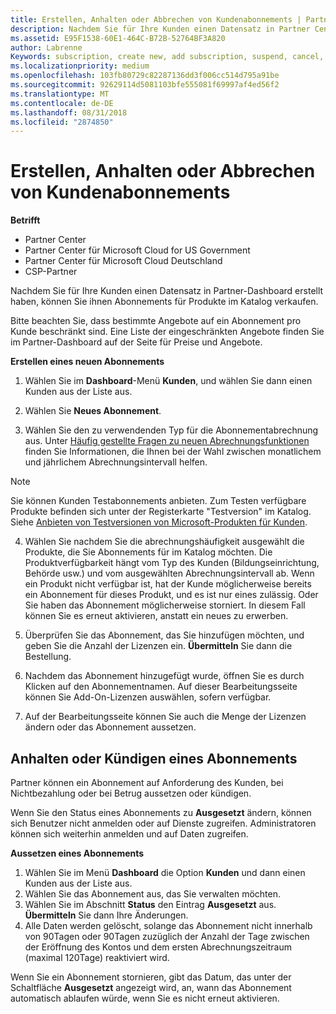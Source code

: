```yaml
---
title: Erstellen, Anhalten oder Abbrechen von Kundenabonnements | Partner Center
description: Nachdem Sie für Ihre Kunden einen Datensatz in Partner Center erstellt haben, können Sie ihnen Abonnements für Produkte im Katalog verkaufen.
ms.assetid: E95F1538-60E1-464C-B72B-52764BF3A820
author: Labrenne
Keywords: subscription, create new, add subscription, suspend, cancel,
ms.localizationpriority: medium
ms.openlocfilehash: 103fb80729c82287136dd3f006cc514d795a91be
ms.sourcegitcommit: 92629114d5081103bfe555081f69997af4ed56f2
ms.translationtype: MT
ms.contentlocale: de-DE
ms.lasthandoff: 08/31/2018
ms.locfileid: "2874850"
---
```

# <a name="create-suspend-or-cancel-customer-subscriptions"></a>Erstellen, Anhalten oder Abbrechen von Kundenabonnements

**Betrifft**

-  Partner Center
-  Partner Center für Microsoft Cloud for US Government
-  Partner Center für Microsoft Cloud Deutschland
-  CSP-Partner

Nachdem Sie für Ihre Kunden einen Datensatz in Partner-Dashboard erstellt haben, können Sie ihnen Abonnements für Produkte im Katalog verkaufen.

Bitte beachten Sie, dass bestimmte Angebote auf ein Abonnement pro Kunde beschränkt sind. Eine Liste der eingeschränkten Angebote finden Sie im Partner-Dashboard auf der Seite für Preise und Angebote. 


**Erstellen eines neuen Abonnements**

1.  Wählen Sie im **Dashboard**-Menü **Kunden**, und wählen Sie dann einen Kunden aus der Liste aus.

2.  Wählen Sie **Neues Abonnement**.

3.  Wählen Sie den zu verwendenden Typ für die Abonnementabrechnung aus.  Unter [Häufig gestellte Fragen zu neuen Abrechnungsfunktionen](faq-about-new-billing-features.md) finden Sie Informationen, die Ihnen bei der Wahl zwischen monatlichem und jährlichem Abrechnungsintervall helfen.
 
 >[!Note]
 >Sie können Kunden Testabonnements anbieten. Zum Testen verfügbare Produkte befinden sich unter der Registerkarte "Testversion" im Katalog. Siehe [Anbieten von Testversionen von Microsoft-Produkten für Kunden](offer-your-customers-trials-of-microsoft-products.md).

 
4. Wählen Sie nachdem Sie die abrechnungshäufigkeit ausgewählt die Produkte, die Sie Abonnements für im Katalog möchten. Die Produktverfügbarkeit hängt vom Typ des Kunden (Bildungseinrichtung, Behörde usw.) und vom ausgewählten Abrechnungsintervall ab. Wenn ein Produkt nicht verfügbar ist, hat der Kunde möglicherweise bereits ein Abonnement für dieses Produkt, und es ist nur eines zulässig. Oder Sie haben das Abonnement möglicherweise storniert. In diesem Fall können Sie es erneut aktivieren, anstatt ein neues zu erwerben.

5. Überprüfen Sie das Abonnement, das Sie hinzufügen möchten, und geben Sie die Anzahl der Lizenzen ein. **Übermitteln** Sie dann die Bestellung.

6.  Nachdem das Abonnement hinzugefügt wurde, öffnen Sie es durch Klicken auf den Abonnementnamen. Auf dieser Bearbeitungsseite können Sie Add-On-Lizenzen auswählen, sofern verfügbar.

7.  Auf der Bearbeitungsseite können Sie auch die Menge der Lizenzen ändern oder das Abonnement aussetzen.

## <a name="suspend-or-cancel-a-subscription"></a>Anhalten oder Kündigen eines Abonnements

Partner können ein Abonnement auf Anforderung des Kunden, bei Nichtbezahlung oder bei Betrug aussetzen oder kündigen.

Wenn Sie den Status eines Abonnements zu **Ausgesetzt** ändern, können sich Benutzer nicht anmelden oder auf Dienste zugreifen. Administratoren können sich weiterhin anmelden und auf Daten zugreifen.

**Aussetzen eines Abonnements**

1.  Wählen Sie im Menü **Dashboard** die Option **Kunden** und dann einen Kunden aus der Liste aus.
2.  Wählen Sie das Abonnement aus, das Sie verwalten möchten.
3.  Wählen Sie im Abschnitt **Status** den Eintrag **Ausgesetzt** aus. **Übermitteln** Sie dann Ihre Änderungen.
4.  Alle Daten werden gelöscht, solange das Abonnement nicht innerhalb von 90Tagen oder 90Tagen zuzüglich der Anzahl der Tage zwischen der Eröffnung des Kontos und dem ersten Abrechnungszeitraum (maximal 120Tage) reaktiviert wird.

Wenn Sie ein Abonnement stornieren, gibt das Datum, das unter der Schaltfläche **Ausgesetzt** angezeigt wird, an, wann das Abonnement automatisch ablaufen würde, wenn Sie es nicht erneut aktivieren. 




 



